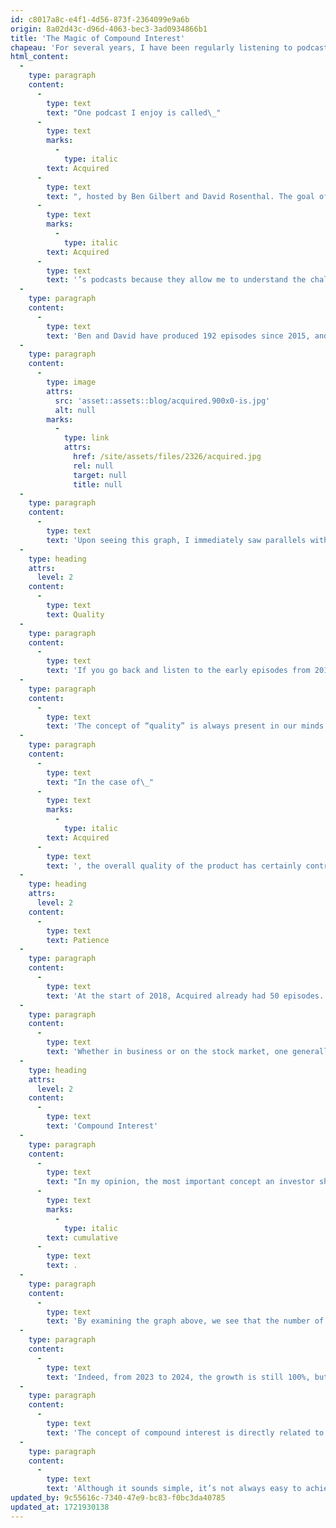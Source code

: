 ```yaml
---
id: c8017a8c-e4f1-4d56-873f-2364099e9a6b
origin: 8a02d43c-d96d-4063-bec3-3ad0934866b1
title: 'The Magic of Compound Interest'
chapeau: 'For several years, I have been regularly listening to podcasts and audiobooks while driving or working on my house. The number of available podcasts keeps increasing, offering a plethora of options when it comes time to choose.'
html_content:
  -
    type: paragraph
    content:
      -
        type: text
        text: "One podcast I enjoy is called\_"
      -
        type: text
        marks:
          -
            type: italic
        text: Acquired
      -
        type: text
        text: ", hosted by Ben Gilbert and David Rosenthal. The goal of the podcast is to explore the genesis and evolution of a well-known company. For example, the most recent episode focused on Starbucks and its founder, Howard Schultz. I greatly appreciate\_"
      -
        type: text
        marks:
          -
            type: italic
        text: Acquired
      -
        type: text
        text: '’s podcasts because they allow me to understand the challenges companies face as they grow. I also learn more about their leaders and their good and bad decisions. I then try to draw parallels with other publicly traded companies.'
  -
    type: paragraph
    content:
      -
        type: text
        text: 'Ben and David have produced 192 episodes since 2015, and each new episode gets over 700,000 listens. Last October, Ben Gilbert posted an interesting graph on his X (Twitter) account. The graph below shows the growth in the number of downloads over the 180 days following the release of a new episode:'
  -
    type: paragraph
    content:
      -
        type: image
        attrs:
          src: 'asset::assets::blog/acquired.900x0-is.jpg'
          alt: null
        marks:
          -
            type: link
            attrs:
              href: /site/assets/files/2326/acquired.jpg
              rel: null
              target: null
              title: null
  -
    type: paragraph
    content:
      -
        type: text
        text: 'Upon seeing this graph, I immediately saw parallels with the world of investing.'
  -
    type: heading
    attrs:
      level: 2
    content:
      -
        type: text
        text: Quality
  -
    type: paragraph
    content:
      -
        type: text
        text: 'If you go back and listen to the early episodes from 2015, you’ll notice that the quality of the content has drastically improved over the years. The early episodes were only 40 minutes long; today, they last between three and four hours. Initially, the hosts would study the featured company for five to ten hours; today, their research takes nearly 100 hours. Additionally, the audio quality of the editing has significantly improved.'
  -
    type: paragraph
    content:
      -
        type: text
        text: 'The concept of “quality” is always present in our minds when we evaluate a company on the stock market. It can manifest in various forms: the quality of the leaders, the quality of the products and services offered, and the quality of the business model. Ideally, to improve our chances of success, these three components should be present in the companies we hold in our portfolio.'
  -
    type: paragraph
    content:
      -
        type: text
        text: "In the case of\_"
      -
        type: text
        marks:
          -
            type: italic
        text: Acquired
      -
        type: text
        text: ', the overall quality of the product has certainly contributed to its success.'
  -
    type: heading
    attrs:
      level: 2
    content:
      -
        type: text
        text: Patience
  -
    type: paragraph
    content:
      -
        type: text
        text: 'At the start of 2018, Acquired already had 50 episodes. If we rely on the graph above, we estimate that the podcasts were getting around 10,000 listens per episode at that time. That was good, but far from being among the most popular podcasts on the web.'
  -
    type: paragraph
    content:
      -
        type: text
        text: 'Whether in business or on the stock market, one generally must be patient before achieving success. Instant successes exist, but they are not the norm. As an investor, you need to give leaders time to execute their strategy and grow their business.'
  -
    type: heading
    attrs:
      level: 2
    content:
      -
        type: text
        text: 'Compound Interest'
  -
    type: paragraph
    content:
      -
        type: text
        text: "In my opinion, the most important concept an investor should master is compound interest. Its beauty lies in the fact that growth is\_"
      -
        type: text
        marks:
          -
            type: italic
        text: cumulative
      -
        type: text
        text: .
  -
    type: paragraph
    content:
      -
        type: text
        text: 'By examining the graph above, we see that the number of listeners has almost doubled every year for the past eight years. Thus, from 2017 to 2018, the number of listeners went from around 5,000 to 10,000. From 2018 to 2019, the number went from 10,000 to 20,000. In both cases, the growth is 100%, but the number of listeners added is quite different.'
  -
    type: paragraph
    content:
      -
        type: text
        text: 'Indeed, from 2023 to 2024, the growth is still 100%, but the addition of 200,000 listeners is considerable. To achieve such a feat, Ben and David have relied on listeners acquired over the years since the podcast’s launch.'
  -
    type: paragraph
    content:
      -
        type: text
        text: 'The concept of compound interest is directly related to the previously mentioned concepts. If you choose a quality stock and are patient, you have a chance to benefit from the magic of compound interest. For an investor to fully benefit, he needs to sit on his hands and let time do its work.'
  -
    type: paragraph
    content:
      -
        type: text
        text: 'Although it sounds simple, it’s not always easy to achieve. If it were, all podcasts would have hundreds of thousands of listeners and all investors would be millionaires.'
updated_by: 9c55616c-7340-47e9-bc83-f0bc3da40785
updated_at: 1721930138
---
```

